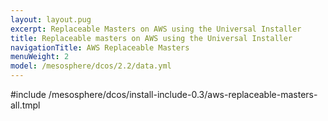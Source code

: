 ```yaml
---
layout: layout.pug
excerpt: Replaceable Masters on AWS using the Universal Installer
title: Replaceable masters on AWS using the Universal Installer
navigationTitle: AWS Replaceable Masters
menuWeight: 2
model: /mesosphere/dcos/2.2/data.yml
---
```


#include /mesosphere/dcos/install-include-0.3/aws-replaceable-masters-all.tmpl
